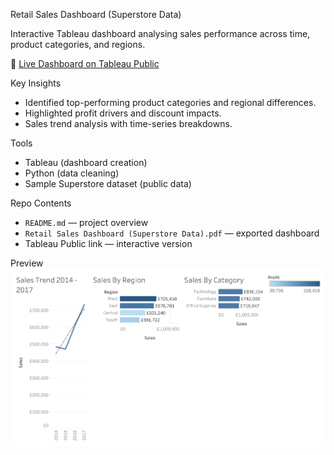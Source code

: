 Retail Sales Dashboard (Superstore Data)

Interactive Tableau dashboard analysing sales performance across time, product categories, and regions.

🔗 [Live Dashboard on Tableau Public](https://public.tableau.com/views/RetailSalesDashboardSuperstoreData/RetailSalesDashboardSuperstoreData?:language=en-GB&:sid=&:redirect=auth&:display_count=n&:origin=viz_share_link)

 Key Insights
- Identified top-performing product categories and regional differences.
- Highlighted profit drivers and discount impacts.
-  Sales trend analysis with time-series breakdowns.

 Tools
- Tableau (dashboard creation)
- Python (data cleaning)
- Sample Superstore dataset (public data)

 Repo Contents
- `README.md` — project overview
- `Retail Sales Dashboard (Superstore Data).pdf` — exported dashboard
- Tableau Public link — interactive version

Preview
![Dashboard Preview](dashboard_preview.png)


